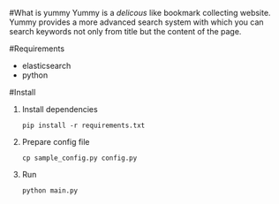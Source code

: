 #What is yummy
Yummy is a *delicous* like bookmark collecting website. Yummy provides a more advanced search system with which you can search keywords not only from title but the content of the page.

#Requirements
* elasticsearch
* python

#Install
1. Install dependencies

    ```pip install -r requirements.txt```

2. Prepare config file

    ```cp sample_config.py config.py```

3. Run

    ```python main.py```

